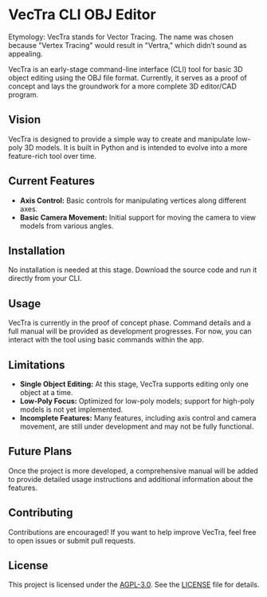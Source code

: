# VecTra CLI OBJ Editor
Etymology: VecTra stands for Vector Tracing. The name was chosen because "Vertex Tracing" would result in "Vertra," which didn’t sound as appealing.

VecTra is an early-stage command-line interface (CLI) tool for basic 3D object editing using the OBJ file format. Currently, it serves as a proof of concept and lays the groundwork for a more complete 3D editor/CAD program.

## Vision

VecTra is designed to provide a simple way to create and manipulate low-poly 3D models. It is built in Python and is intended to evolve into a more feature-rich tool over time.

## Current Features

- **Axis Control:** Basic controls for manipulating vertices along different axes.
- **Basic Camera Movement:** Initial support for moving the camera to view models from various angles.

## Installation

No installation is needed at this stage. Download the source code and run it directly from your CLI.

## Usage

VecTra is currently in the proof of concept phase. Command details and a full manual will be provided as development progresses. For now, you can interact with the tool using basic commands within the app.

## Limitations

- **Single Object Editing:** At this stage, VecTra supports editing only one object at a time.
- **Low-Poly Focus:** Optimized for low-poly models; support for high-poly models is not yet implemented.
- **Incomplete Features:** Many features, including axis control and camera movement, are still under development and may not be fully functional.

## Future Plans

Once the project is more developed, a comprehensive manual will be added to provide detailed usage instructions and additional information about the features.

## Contributing

Contributions are encouraged! If you want to help improve VecTra, feel free to open issues or submit pull requests.

## License

This project is licensed under the [AGPL-3.0](LICENSE). See the [LICENSE](LICENSE) file for details.
